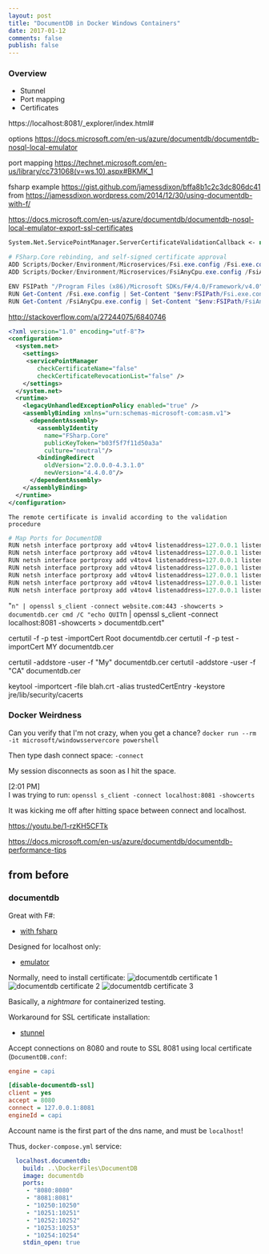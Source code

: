 ```yaml
---
layout: post
title: "DocumentDB in Docker Windows Containers"
date: 2017-01-12
comments: false
publish: false
---
```


### Overview

 * Stunnel
 * Port mapping
 * Certificates

 https://localhost:8081/_explorer/index.html#

options
https://docs.microsoft.com/en-us/azure/documentdb/documentdb-nosql-local-emulator

port mapping
https://technet.microsoft.com/en-us/library/cc731068(v=ws.10).aspx#BKMK_1

fsharp example
https://gist.github.com/jamessdixon/bffa8b1c2c3dc806dc41
from
https://jamessdixon.wordpress.com/2014/12/30/using-documentdb-with-f/

https://docs.microsoft.com/en-us/azure/documentdb/documentdb-nosql-local-emulator-export-ssl-certificates

```fsharp
System.Net.ServicePointManager.ServerCertificateValidationCallback <- new Net.Security.RemoteCertificateValidationCallback(fun _ _ _ _ -> true)
```

```powershell
# FSharp.Core rebinding, and self-signed certificate approval
ADD Scripts/Docker/Environment/Microservices/Fsi.exe.config /Fsi.exe.config
ADD Scripts/Docker/Environment/Microservices/FsiAnyCpu.exe.config /FsiAnyCpu.exe.config

ENV FSIPath "/Program Files (x86)/Microsoft SDKs/F#/4.0/Framework/v4.0"
RUN Get-Content /Fsi.exe.config | Set-Content "$env:FSIPath/Fsi.exe.config"
RUN Get-Content /FsiAnyCpu.exe.config | Set-Content "$env:FSIPath/FsiAnyCpu.exe.config"
```

http://stackoverflow.com/a/27244075/6840746

```xml
<?xml version="1.0" encoding="utf-8"?>
<configuration>
  <system.net>
    <settings>
     <servicePointManager
        checkCertificateName="false"
        checkCertificateRevocationList="false" />
    </settings>
  </system.net>
  <runtime>
    <legacyUnhandledExceptionPolicy enabled="true" />
    <assemblyBinding xmlns="urn:schemas-microsoft-com:asm.v1">
      <dependentAssembly>
        <assemblyIdentity
          name="FSharp.Core"
          publicKeyToken="b03f5f7f11d50a3a"
          culture="neutral"/>
        <bindingRedirect
          oldVersion="2.0.0.0-4.3.1.0"
          newVersion="4.4.0.0"/>
      </dependentAssembly>
    </assemblyBinding>
  </runtime>
</configuration>
```

`The remote certificate is invalid according to the validation procedure`

```powershell
# Map Ports for DocumentDB
RUN netsh interface portproxy add v4tov4 listenaddress=127.0.0.1 listenport=8080 connectaddress=documentdb connectport=8080 protocol=tcp
RUN netsh interface portproxy add v4tov4 listenaddress=127.0.0.1 listenport=8081 connectaddress=documentdb connectport=28081 protocol=tcp
RUN netsh interface portproxy add v4tov4 listenaddress=127.0.0.1 listenport=10250 connectaddress=documentdb connectport=20250 protocol=tcp
RUN netsh interface portproxy add v4tov4 listenaddress=127.0.0.1 listenport=10251 connectaddress=documentdb connectport=20251 protocol=tcp
RUN netsh interface portproxy add v4tov4 listenaddress=127.0.0.1 listenport=10252 connectaddress=documentdb connectport=20252 protocol=tcp
RUN netsh interface portproxy add v4tov4 listenaddress=127.0.0.1 listenport=10253 connectaddress=documentdb connectport=20253 protocol=tcp
RUN netsh interface portproxy add v4tov4 listenaddress=127.0.0.1 listenport=10254 connectaddress=documentdb connectport=20254 protocol=tcp
```


"`n" | openssl s_client -connect website.com:443 -showcerts > documentdb.cer
cmd /C "echo QUIT`n | openssl s_client -connect localhost:8081 -showcerts > documentdb.cert"

certutil -f -p test -importCert Root documentdb.cer
certutil -f -p test -importCert MY documentdb.cer


certutil -addstore -user -f "My" documentdb.cer
certutil -addstore -user -f "CA" documentdb.cer

keytool -importcert -file blah.crt -alias trustedCertEntry -keystore jre/lib/security/cacerts

### Docker Weirdness

Can you verify that I'm not crazy, when you get a chance?
`docker run --rm -it microsoft/windowsservercore powershell`

Then type dash connect space:
`-connect `

My session disconnects as soon as I hit the space.

[2:01 PM]  
I was trying to run:
`openssl s_client -connect localhost:8081 -showcerts`

It was kicking me off after hitting space between connect and localhost.

https://youtu.be/1-rzKH5CFTk




https://docs.microsoft.com/en-us/azure/documentdb/documentdb-performance-tips







## from before


### documentdb

Great with F#:
* [with fsharp](https://jamessdixon.wordpress.com/2014/12/30/using-documentdb-with-f/)

Designed for localhost only:
* [emulator](https://docs.microsoft.com/en-us/azure/documentdb/documentdb-nosql-local-emulator)

Normally, need to install certificate:
![documentdb certificate 1](documentdb-certificate-1.png)
![documentdb certificate 2](documentdb-certificate-2.png)
![documentdb certificate 3](documentdb-certificate-3.png)

Basically, a _nightmare_ for containerized testing.

Workaround for SSL certificate installation:

* [stunnel](https://www.stunnel.org/downloads.html)

Accept connections on 8080 and route to SSL 8081 using local certificate (`DocumentDB.conf`:

``` ini
engine = capi

[disable-documentdb-ssl]
client = yes
accept = 8080
connect = 127.0.0.1:8081
engineId = capi
```

Account name is the first part of the dns name, and must be `localhost`!

Thus, `docker-compose.yml` service:

``` yaml
  localhost.documentdb:
    build: ..\DockerFiles\DocumentDB
    image: documentdb
    ports:
     - "8080:8080"
     - "8081:8081"
     - "10250:10250"
     - "10251:10251"
     - "10252:10252"
     - "10253:10253"
     - "10254:10254"
    stdin_open: true
```